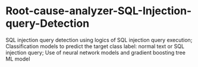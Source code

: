 # Root-cause-analyzer-SQL-Injection-query-Detection
SQL injection query detection using logics of SQL injection query execution; Classification models to predict the target class label: normal text or SQL injection query; Use of neural network models and gradient boosting tree ML model
